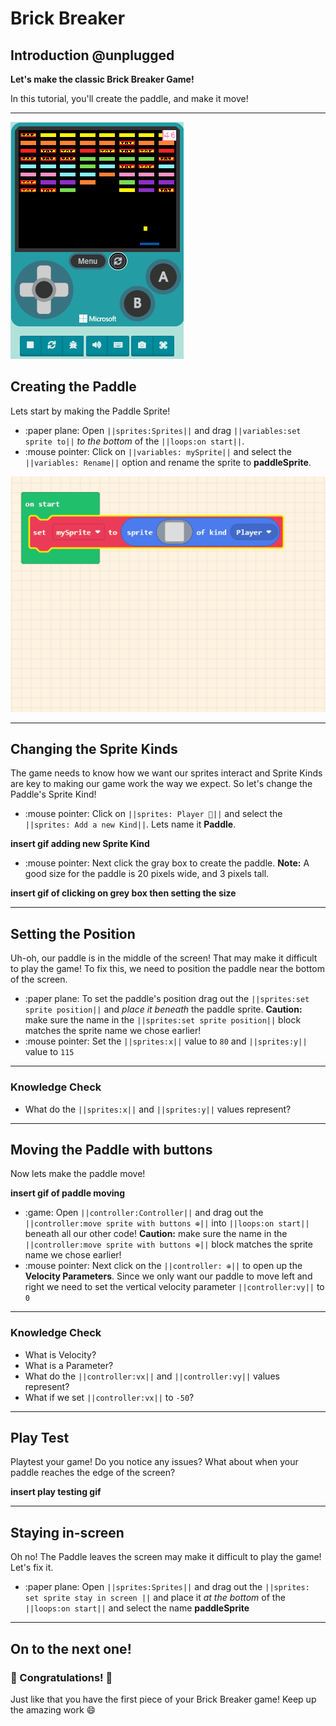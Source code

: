 # Brick Breaker


## Introduction @unplugged

**Let's make the classic Brick Breaker Game!**

In this tutorial, you'll create the paddle, and make it move!

---
![Game Demo](https://github.com/OkanaganCodeAcademy/brick-breaker-skillmap/blob/main/tutorials/images/brick-breaker-game-demo.gif "Game Demo")



## Creating the Paddle 

Lets start by making the Paddle Sprite!

- :paper plane: Open ``||sprites:Sprites||`` and drag ``||variables:set sprite to||`` *to the bottom* of the ``||loops:on start||``.
- :mouse pointer: Click on ``||variables: mySprite||`` and select the ``||variables: Rename||`` option 
and rename the sprite to **paddleSprite**.

![Rename Sprite](https://github.com/OkanaganCodeAcademy/brick-breaker-skillmap/blob/main/tutorials/images/brick-breaker-rename-sprite.gif "Rename Sprite")

---


## Changing the Sprite Kinds

The game needs to know how we want our sprites interact and Sprite Kinds are key to making our game work the way we expect. So let's change the Paddle's Sprite Kind!


- :mouse pointer: Click on ``||sprites: Player 🔽||`` and select the ``||sprites: Add a new Kind||``.
Lets name it **Paddle**.

**insert gif adding new Sprite Kind**
- :mouse pointer: Next click the gray box to create the paddle. **Note:** A good size for the paddle is 20 pixels wide, and 3 pixels tall.

**insert gif of clicking on grey box then setting the size**

---

## Setting the Position

Uh-oh, our paddle is in the middle of the screen! That may make it difficult to play the game!
To fix this, we need to position the paddle near the bottom of the screen.

- :paper plane: To set the paddle's position drag out the  ``||sprites:set sprite position||`` and *place it beneath* the paddle sprite.
**Caution:** make sure the name in the ``||sprites:set sprite position||`` block matches the sprite name we chose earlier!
- :mouse pointer: Set the ``||sprites:x||`` value to `80` and ``||sprites:y||`` value to `115`
---

### Knowledge Check
- What do the ``||sprites:x||`` and ``||sprites:y||`` values represent?
---

## Moving the Paddle with buttons

Now lets make the paddle move!

**insert gif of paddle moving**

- :game: Open ``||controller:Controller||`` and drag out the ``||controller:move sprite with buttons ⊕||`` into ``||loops:on start||`` beneath all our other code!
**Caution:** make sure the name in the ``||controller:move sprite with buttons ⊕||`` block matches the sprite name we chose earlier!
- :mouse pointer: Next click on the ``||controller: ⊕||`` to open up the **Velocity Parameters**. 
Since we only want our paddle to move left and right we need to set the vertical velocity parameter ``||controller:vy||`` to `0`

---


### Knowledge Check
- What is Velocity?
- What is a Parameter?
- What do the ``||controller:vx||`` and ``||controller:vy||`` values represent?
- What if we set ``||controller:vx||`` to `-50`?
---


## Play Test

Playtest your game! Do you notice any issues? 
What about when your paddle reaches the edge of the screen?

**insert play testing gif**

---

## Staying in-screen

Oh no! The Paddle leaves the screen may make it difficult to play the game! Let's fix it.

- :paper plane: Open ``||sprites:Sprites||`` and drag out the ``||sprites: set sprite stay in screen ||`` and place it *at the bottom* of the ``||loops:on start||``
and select the name **paddleSprite**

---

## On to the next one!
### 🎊 Congratulations! 🎊
Just like that you have the first piece of your Brick Breaker game! Keep up the amazing work 😄
